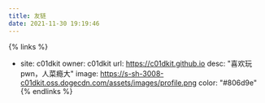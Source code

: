 ```yaml
---
title: 友链
date: 2021-11-30 19:19:46
---
```


{% links %}
- site: c01dkit
  owner: c01dkit
  url: https://c01dkit.github.io
  desc: "喜欢玩 pwn，人菜瘾大"
  image: https://s-sh-3008-c01dkit.oss.dogecdn.com/assets/images/profile.png
  color: "#806d9e"
{% endlinks %}

